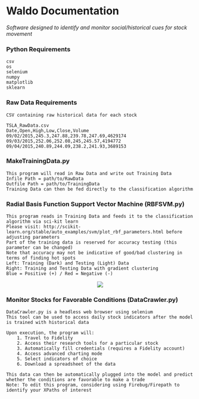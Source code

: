 # Waldo Documentation
<i>Software designed to identify and monitor social/historical cues for stock movement</i>

### Python Requirements
    csv
    os
    selenium
    numpy
    matplotlib
    sklearn

### Raw Data Requirements    
    CSV containing raw historical data for each stock
    
    TSLA_RawData.csv
    Date,Open,High,Low,Close,Volume
    09/02/2015,245.3,247.88,239.78,247.69,4629174
    09/03/2015,252.06,252.08,245,245.57,4194772
    09/04/2015,240.89,244.09,238.2,241.93,3689153
    
### MakeTrainingData.py
    This program will read in Raw Data and write out Training Data
    Infile Path = path/to/RawData
    Outfile Path = path/to/TrainingData
    Training Data can then be fed directly to the classification algorithm
    
### Radial Basis Function Support Vector Machine (RBFSVM.py)
    This program reads in Training Data and feeds it to the classification algorithm via sci-kit learn
    Please visit: http://scikit-learn.org/stable/auto_examples/svm/plot_rbf_parameters.html before adjusting parameters
    Part of the training data is reserved for accuracy testing (this parameter can be changed)
    Note that accuracy may not be indicative of good/bad clustering in terms of finding hot spots
    Left: Training (Dark) and Testing (Light) Data
    Right: Training and Testing Data with gradient clustering
    Blue = Positive (+) / Red = Negative (-)

<p align="center">
<img src="https://github.com/anfederico/Waldo/blob/master/TSLA_Plot.png"/>
</p>

### Monitor Stocks for Favorable Conditions (DataCrawler.py)
    DataCrawler.py is a headless web browser using selenium
    This tool can be used to access daily stock indicators after the model is trained with historical data
    
    Upon execution, the program will:
        1. Travel to Fidelity
        2. Access their research tools for a particular stock
        3. Automatically fill credentials (requires a Fidelity account)
        4. Access advanced charting mode
        5. Select indicators of choice
        6. Download a spreadsheet of the data
    
    This data can then be automatically plugged into the model and predict whether the conditions are favorable to make a trade  
    Note: To edit this program, considering using Firebug/Firepath to identify your XPaths of interest
    
